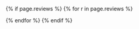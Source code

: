 {% if page.reviews %}
{% for r in page.reviews %}
<script type="application/ld+json">
    {
        "@context": "http://schema.org",
        "@type": "Review",
        "itemReviewed":
        {
            "@type": "{{ r.type }}",
            "name": "{{ r.name }}",
            {% if r.type == 'Book' %}"isbn": "{{ r.isbn }}",
            "author": 
            {
                "@type": "Person",
                "name": "{{ r.author }}",
                "sameAs": "{{ r.author_url }}"
            },{% endif %}
            "url": "{{ r.url }}"
        },
        "reviewBody": "{{ r.content }}",
        "reviewRating":
        {
            "@type": "Rating",
            "ratingValue": "{{ r.rating }}"
        },
        {% if page.author or site.author %}"author": 
        {
            "@type": "Person",
            "name": "{% if page.author %}{{ page.author }}{% else %}{{ site.author }}{% endif %}",
            "sameAs": "{{ site.url }}"
        },{% endif %}
        {% if page.date %}"datePublished": "{{ page.date }}",{% endif %}
        {% if site.name %}"publisher": "{{ site.name }}",{% endif %}
        "description": "{{ r.description }}",
        "url": "{{ site.url }}{{ page.url }}"
    }
</script>
{% endfor %}
{% endif %}
